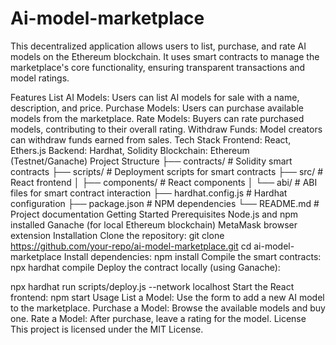 # Ai-model-marketplace
This decentralized application allows users to list, purchase, and rate AI models on the Ethereum blockchain. It uses smart contracts to manage the marketplace's core functionality, ensuring transparent transactions and model ratings.

Features
List AI Models: Users can list AI models for sale with a name, description, and price.
Purchase Models: Users can purchase available models from the marketplace.
Rate Models: Buyers can rate purchased models, contributing to their overall rating.
Withdraw Funds: Model creators can withdraw funds earned from sales.
Tech Stack
Frontend: React, Ethers.js
Backend: Hardhat, Solidity
Blockchain: Ethereum (Testnet/Ganache)
Project Structure
├── contracts/          # Solidity smart contracts
├── scripts/            # Deployment scripts for smart contracts
├── src/                # React frontend
│   ├── components/     # React components
│   └── abi/            # ABI files for smart contract interaction
├── hardhat.config.js   # Hardhat configuration
├── package.json        # NPM dependencies
└── README.md           # Project documentation
Getting Started
Prerequisites
Node.js and npm installed
Ganache (for local Ethereum blockchain)
MetaMask browser extension
Installation
Clone the repository:
git clone https://github.com/your-repo/ai-model-marketplace.git
cd ai-model-marketplace
Install dependencies:
npm install
Compile the smart contracts:
npx hardhat compile
Deploy the contract locally (using Ganache):

npx hardhat run scripts/deploy.js --network localhost
Start the React frontend:
npm start
Usage
List a Model: Use the form to add a new AI model to the marketplace.
Purchase a Model: Browse the available models and buy one.
Rate a Model: After purchase, leave a rating for the model.
License
This project is licensed under the MIT License.

